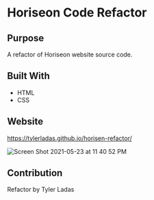 # Horiseon Code Refactor

## Purpose
A refactor of Horiseon website source code. 

## Built With
* HTML
* CSS

## Website
https://tylerladas.github.io/horisen-refactor/

![Screen Shot 2021-05-23 at 11 40 52 PM](https://user-images.githubusercontent.com/78171259/119293484-7bfbb180-bc20-11eb-949c-40d8d5480382.png)

## Contribution
Refactor by Tyler Ladas


